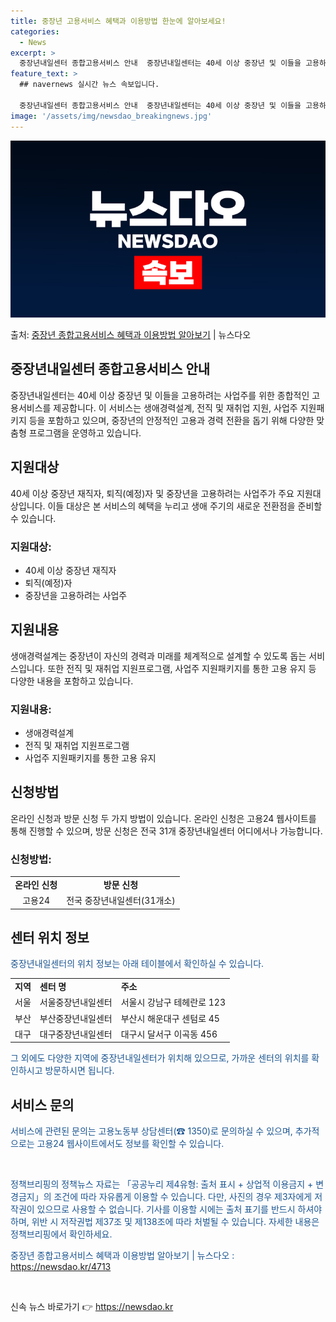 ```yaml
---
title: 중장년 고용서비스 혜택과 이용방법 한눈에 알아보세요!
categories:
  - News
excerpt: >
  중장년내일센터 종합고용서비스 안내  중장년내일센터는 40세 이상 중장년 및 이들을 고용하려는 사업주를 위한 …
feature_text: >
  ## navernews 실시간 뉴스 속보입니다.

  중장년내일센터 종합고용서비스 안내  중장년내일센터는 40세 이상 중장년 및 이들을 고용하려는 사업주를 위한 …
image: '/assets/img/newsdao_breakingnews.jpg'
---
```


![뉴스다오 속보](/assets/img/newsdao_breakingnews.jpg)

<p>출처: <a href="https://newsdao.kr/4713" rel="dofollow">중장년 종합고용서비스 혜택과 이용방법 알아보기</a> | 뉴스다오</p>

<h2>중장년내일센터 종합고용서비스 안내</h2>
<p data-ke-size="size16">중장년내일센터는 40세 이상 중장년 및 이들을 고용하려는 사업주를 위한 종합적인 고용서비스를 제공합니다. 이 서비스는 생애경력설계, 전직 및 재취업 지원, 사업주 지원패키지 등을 포함하고 있으며, 중장년의 안정적인 고용과 경력 전환을 돕기 위해 다양한 맞춤형 프로그램을 운영하고 있습니다.</p>

<h2>지원대상</h2>
<p data-ke-size="size16">40세 이상 중장년 재직자, 퇴직(예정)자 및 중장년을 고용하려는 사업주가 주요 지원대상입니다. 이들 대상은 본 서비스의 혜택을 누리고 생애 주기의 새로운 전환점을 준비할 수 있습니다.</p>

<h3><b>지원대상:</b></h3>
<ul>
  <li>40세 이상 중장년 재직자</li>
  <li>퇴직(예정)자</li>
  <li>중장년을 고용하려는 사업주</li>
</ul>

<h2>지원내용</h2>
<p data-ke-size="size16">생애경력설계는 중장년이 자신의 경력과 미래를 체계적으로 설계할 수 있도록 돕는 서비스입니다. 또한 전직 및 재취업 지원프로그램, 사업주 지원패키지를 통한 고용 유지 등 다양한 내용을 포함하고 있습니다.</p>

<h3><b>지원내용:</b></h3>
<ul>
  <li>생애경력설계</li>
  <li>전직 및 재취업 지원프로그램</li>
  <li>사업주 지원패키지를 통한 고용 유지</li>
</ul>

<h2>신청방법</h2>
<p data-ke-size="size16">온라인 신청과 방문 신청 두 가지 방법이 있습니다. 온라인 신청은 고용24 웹사이트를 통해 진행할 수 있으며, 방문 신청은 전국 31개 중장년내일센터 어디에서나 가능합니다.</p>

<h3><b>신청방법:</b></h3>
<table>
  <tr>
    <td style="text-align: center; height: 17px;"><b>온라인 신청</b></td>
    <td style="text-align: center; height: 17px;"><b>방문 신청</b></td>
  </tr>
  <tr>
    <td style="text-align: center; height: 17px;">고용24</td>
    <td style="text-align: center; height: 17px;">전국 중장년내일센터(31개소)</td>
  </tr>
</table>

<h2>센터 위치 정보</h2>
<p><span style="color: #1a5490;">중장년내일센터의 위치 정보는 아래 테이블에서 확인하실 수 있습니다.</span></p>
<table>
  <tr>
    <td><b>지역</b></td>
    <td><b>센터 명</b></td>
    <td><b>주소</b></td>
  </tr>
  <tr>
    <td>서울</td>
    <td>서울중장년내일센터</td>
    <td>서울시 강남구 테헤란로 123</td>
  </tr>
  <tr>
    <td>부산</td>
    <td>부산중장년내일센터</td>
    <td>부산시 해운대구 센텀로 45</td>
  </tr>
  <tr>
    <td>대구</td>
    <td>대구중장년내일센터</td>
    <td>대구시 달서구 이곡동 456</td>
  </tr>
</table>

<p><span style="color: #1a5490;">그 외에도 다양한 지역에 중장년내일센터가 위치해 있으므로, 가까운 센터의 위치를 확인하시고 방문하시면 됩니다.</span></p>

<h2>서비스 문의</h2>
<p><span style="color: #1a5490;">서비스에 관련된 문의는 고용노동부 상담센터(☎ 1350)로 문의하실 수 있으며, 추가적으로는 고용24 웹사이트에서도 정보를 확인할 수 있습니다.</span></p>

<p data-ke-size="size16">&nbsp;</p>

<p><span style="color: #1a5490;">정책브리핑의 정책뉴스 자료는 「공공누리 제4유형: 출처 표시 + 상업적 이용금지 + 변경금지」의 조건에 따라 자유롭게 이용할 수 있습니다. 다만, 사진의 경우 제3자에게 저작권이 있으므로 사용할 수 없습니다. 기사를 이용할 시에는 출처 표기를 반드시 하셔야 하며, 위반 시 저작권법 제37조 및 제138조에 따라 처벌될 수 있습니다. 자세한 내용은 정책브리핑에서 확인하세요.</span></p>
<p><span style="color: #1a5490;">중장년 종합고용서비스 혜택과 이용방법 알아보기 | 뉴스다오  : <a href="https://newsdao.kr/4713">https://newsdao.kr/4713</a></span></p>
<p data-ke-size="size16">&nbsp;</p> 

신속 뉴스 바로가기 👉 <a href="https://newsdao.kr" rel="dofollow">https://newsdao.kr</a>


